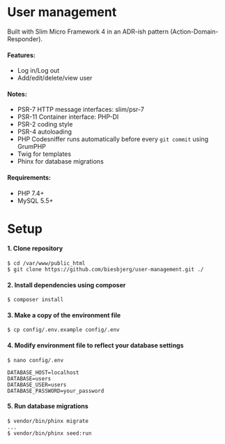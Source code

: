 # User management
Built with Slim Micro Framework 4 in an ADR-ish pattern (Action-Domain-Responder).

#### Features:
- Log in/Log out
- Add/edit/delete/view user

#### Notes:
- PSR-7 HTTP message interfaces: slim/psr-7
- PSR-11 Container interface: PHP-DI
- PSR-2 coding style 
- PSR-4 autoloading
- PHP Codesniffer runs automatically before every `git commit` using GrumPHP
- Twig for templates
- Phinx for database migrations

#### Requirements:
- PHP 7.4+
- MySQL 5.5+

# Setup

#### 1. Clone repository
```
$ cd /var/www/public_html
$ git clone https://github.com/biesbjerg/user-management.git ./
```

#### 2. Install dependencies using composer
```
$ composer install
```

#### 3. Make a copy of the environment file
```
$ cp config/.env.example config/.env
```

#### 4. Modify environment file to reflect your database settings
```
$ nano config/.env
```
```
DATABASE_HOST=localhost
DATABASE=users
DATABASE_USER=users
DATABASE_PASSWORD=your_password
```

#### 5. Run database migrations
```
$ vendor/bin/phinx migrate
...
$ vendor/bin/phinx seed:run
```
